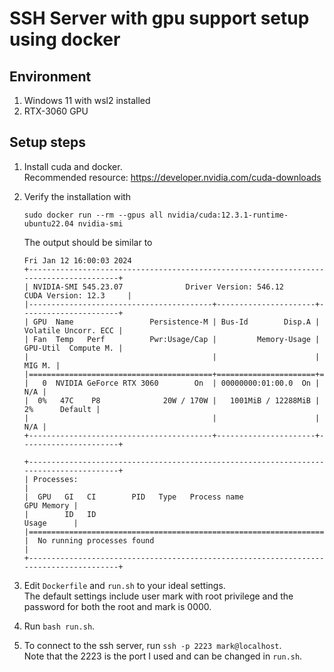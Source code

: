 # SSH Server with gpu support setup using docker

## Environment
1.  Windows 11 with wsl2 installed 
2.  RTX-3060 GPU

## Setup steps

1.  Install cuda and docker. \
    Recommended resource: https://developer.nvidia.com/cuda-downloads

2.  Verify the installation with 
    ```
    sudo docker run --rm --gpus all nvidia/cuda:12.3.1-runtime-ubuntu22.04 nvidia-smi
    ```
    The output should be similar to 
    ```
    Fri Jan 12 16:00:03 2024       
    +---------------------------------------------------------------------------------------+
    | NVIDIA-SMI 545.23.07              Driver Version: 546.12       CUDA Version: 12.3     |
    |-----------------------------------------+----------------------+----------------------+
    | GPU  Name                 Persistence-M | Bus-Id        Disp.A | Volatile Uncorr. ECC |
    | Fan  Temp   Perf          Pwr:Usage/Cap |         Memory-Usage | GPU-Util  Compute M. |
    |                                         |                      |               MIG M. |
    |=========================================+======================+======================|
    |   0  NVIDIA GeForce RTX 3060        On  | 00000000:01:00.0  On |                  N/A |
    |  0%   47C    P8              20W / 170W |   1001MiB / 12288MiB |      2%      Default |
    |                                         |                      |                  N/A |
    +-----------------------------------------+----------------------+----------------------+
                                                                                            
    +---------------------------------------------------------------------------------------+
    | Processes:                                                                            |
    |  GPU   GI   CI        PID   Type   Process name                            GPU Memory |
    |        ID   ID                                                             Usage      |
    |=======================================================================================|
    |  No running processes found                                                           |
    +---------------------------------------------------------------------------------------+
    ```

2.  Edit `Dockerfile` and `run.sh` to your ideal settings. \
    The default settings include user mark with root privilege and the password for both the root and mark is 0000.

3.  Run `bash run.sh`.

4.  To connect to the ssh server, run `ssh -p 2223 mark@localhost`. \
    Note that the 2223 is the port I used and can be changed in `run.sh`.

